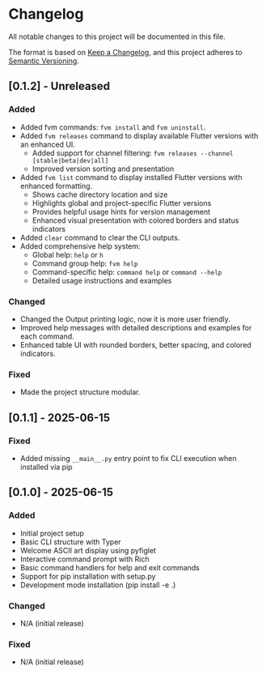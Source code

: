 # Changelog

All notable changes to this project will be documented in this file.

The format is based on [Keep a Changelog](https://keepachangelog.com/en/1.0.0/),
and this project adheres to [Semantic Versioning](https://semver.org/spec/v2.0.0.html).

## [0.1.2] - Unreleased

### Added

- Added fvm commands: `fvm install` and `fvm uninstall`.
- Added `fvm releases` command to display available Flutter versions with an enhanced UI.
  - Added support for channel filtering: `fvm releases --channel [stable|beta|dev|all]`
  - Improved version sorting and presentation
- Added `fvm list` command to display installed Flutter versions with enhanced formatting.
  - Shows cache directory location and size
  - Highlights global and project-specific Flutter versions
  - Provides helpful usage hints for version management
  - Enhanced visual presentation with colored borders and status indicators
- Added `clear` command to clear the CLI outputs.
- Added comprehensive help system:
  - Global help: `help` or `h`
  - Command group help: `fvm help`
  - Command-specific help: `command help` or `command --help`
  - Detailed usage instructions and examples

### Changed

- Changed the Output printing logic, now it is more user friendly.
- Improved help messages with detailed descriptions and examples for each command.
- Enhanced table UI with rounded borders, better spacing, and colored indicators.

### Fixed

- Made the project structure modular.


## [0.1.1] - 2025-06-15

### Fixed
- Added missing `__main__.py` entry point to fix CLI execution when installed via pip

## [0.1.0] - 2025-06-15

### Added
- Initial project setup
- Basic CLI structure with Typer
- Welcome ASCII art display using pyfiglet
- Interactive command prompt with Rich
- Basic command handlers for help and exit commands
- Support for pip installation with setup.py
- Development mode installation (pip install -e .)

### Changed
- N/A (initial release)

### Fixed
- N/A (initial release) 